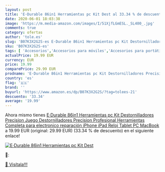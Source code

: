 ```yaml
---
layout: post
title: 'E·Durable 86in1 Herramientas pc Kit Dest al 33.34 % de descuento'
date: 2020-06-01 18:03:38
image: 'https://m.media-amazon.com/images/I/51XjfLGmESL._SL400_.jpg'
comments: true
category: ofertas
author: 'tole.es'
slug: 'B07K3X2G2S-es E·Durable 86in1 Herramientas pc Kit Destornilladores...'
sku: 'B07K3X2G2S-es'
tags: [ 'Accesorios','Accesorios para móviles','Accesorios para portátiles y netbooks','Cargadores y adaptadores para portátiles y netbooks','Cargadores y bases de carga para portátiles y netbooks','Comunicación móvil y accesorios','Electrónica','Fundas y carcasas para teléfonos móviles','Informática','Móviles','Móviles y smartphones libres','ipad','iphone', ]
actualPrice: 19.99 EUR
currency: EUR
price: 19.99
comparePrice: 29.99 EUR
prodname: 'E·Durable 86in1 Herramientas pc Kit Destornilladores Precision Juego Destornilladores Precision Profesional Herramientas Completa para electronico reparación iPhone  iPad  Reloj  Tablet PC  MacBook'
country: 'es'
flag: '🇪🇸'
brand: ''
buyurl: 'https://www.amazon.es/dp/B07K3X2G2S/?tag=tolees-21'
descuento: '33.34'
average: '19.99'
---
```


Ahora mismo tienes [E·Durable 86in1 Herramientas pc Kit Destornilladores Precision Juego Destornilladores Precision Profesional Herramientas Completa para electronico reparación iPhone  iPad  Reloj  Tablet PC  MacBook](https://www.amazon.es/dp/B07K3X2G2S/?tag=tolees-21) a 19.99 EUR (original: 29.99 EUR) (33.34 %  de descuento) en el siguiente enlace!

[![E·Durable 86in1 Herramientas pc Kit Dest](https://m.media-amazon.com/images/I/51XjfLGmESL._SL400_.jpg)](https://www.amazon.es/dp/B07K3X2G2S/?tag=tolees-21)

🔎:


[🛒 Visítala!!!](https://www.amazon.es/dp/B07K3X2G2S/?tag=tolees-21)
